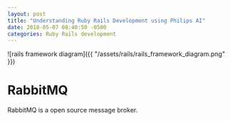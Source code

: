 ```yaml
---
layout: post
title: "Understanding Ruby Rails Development using Philips AI"
date: 2018-05-07 08:40:50 -0500
categories: Ruby Rails development
---
```


![rails framework diagram]({{ "/assets/rails/rails_framework_diagram.png" }})

# RabbitMQ
RabbitMQ is a open source message broker. 
